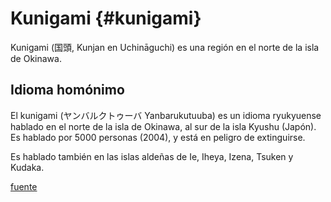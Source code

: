 # Kunigami {#kunigami}

Kunigami (国頭, Kunjan en Uchināguchi) es una región en el norte de la isla de Okinawa.

## Idioma homónimo

El kunigami (ヤンバルクトゥーバ Yanbarukutuuba) es un idioma ryukyuense hablado en el norte de la isla de Okinawa, al sur de la isla Kyushu (Japón). Es hablado por 5000 personas (2004), y está en peligro de extinguirse.

Es hablado también en las islas aldeñas de Ie, Iheya, Izena, Tsuken y Kudaka.

[fuente](https://es.wikipedia.org/wiki/Idioma_kunigami)
